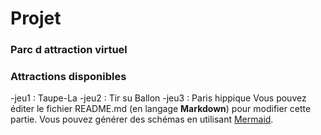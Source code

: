 # Projet
### **Parc d attraction virtuel** 
### Attractions disponibles 
-jeu1 : Taupe-La 
-jeu2 : Tir su Ballon 
-jeu3 : Paris hippique
Vous pouvez éditer le fichier README.md (en langage **Markdown**) pour modifier cette partie.
Vous pouvez générer des schémas en utilisant [Mermaid](https://github.com/mermaid-js/mermaid).
